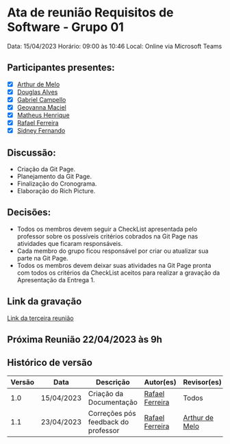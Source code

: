 # Ata de reunião Requisitos de Software - Grupo 01
Data: 15/04/2023
Horário: 09:00 às 10:46
Local: Online via Microsoft Teams

## Participantes presentes:
- [x] [Arthur de Melo](https://github.com/arthurmlv)
- [x] [Douglas Alves](https://github.com/dougAlvs)
- [x] [Gabriel Campello](https://github.com/G16C)
- [x] [Geovanna Maciel](https://github.com/manuziny)
- [x] [Matheus Henrique](https://github.com/mathonaut)
- [x] [Rafael Ferreira](https://github.com/RafaelCLG0)
- [x] [Sidney Fernando](https://github.com/nando3d3)

## Discussão:
* Criação da Git Page.
* Planejamento da Git Page.
* Finalização do Cronograma.
* Elaboração do Rich Picture.

## Decisões:
* Todos os membros devem seguir a CheckList apresentada pelo professor sobre os possíveis critérios cobrados na Git Page nas atividades que ficaram responsáveis.
* Cada membro do grupo ficou responsável por criar ou atualizar sua parte na Git Page.
* Todos os membros devem deixar suas atividades na Git Page pronta com todos os critérios da CheckList aceitos para realizar a gravação da Apresentação da Entrega 1.

## Link da gravação

[Link da terceira reunião](https://unbbr.sharepoint.com/:v:/s/REQeIHC-Grupo1/EXqs9KnU6U9MoHtJzdq2_rABedZgXKRwYyLo1rW1EbemJQ?e=p0fZjw)

## Próxima Reunião 22/04/2023 às 9h

## Histórico de versão
Versão  | Data | Descrição | Autor(es) | Revisor(es)
-------- | ------ | ------ | ---------- | ----------
1.0 | 15/04/2023 | Criação da Documentação | [Rafael Ferreira](https://github.com/RafaelCLG0) | Todos
1.1 | 23/04/2023 | Correções pós feedback do professor| [Rafael Ferreira](https://github.com/RafaelCLG0) | [Arthur de Melo](https://github.com/arthurmlv)